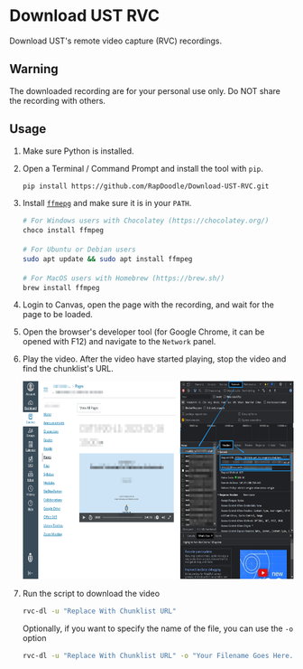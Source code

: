# Download UST RVC
Download UST's remote video capture (RVC) recordings.

## Warning

The downloaded recording are for your personal use only. Do NOT share the recording with others.

## Usage

1. Make sure Python is installed. 

1. Open a Terminal / Command Prompt and install the tool with `pip`.

    ```bash
    pip install https://github.com/RapDoodle/Download-UST-RVC.git
    ```

1. Install [`ffmepg`](https://ffmpeg.org/) and make sure it is in your `PATH`.

    ```bash
    # For Windows users with Chocolatey (https://chocolatey.org/)
    choco install ffmpeg

    # For Ubuntu or Debian users
    sudo apt update && sudo apt install ffmpeg

    # For MacOS users with Homebrew (https://brew.sh/)
    brew install ffmpeg
    ```

1. Login to Canvas, open the page with the recording, and wait for the page to be loaded.

1. Open the browser's developer tool (for Google Chrome, it can be opened with F12) and navigate to the `Network` panel.

1. Play the video. After the video have started playing, stop the video and find the chunklist's URL. 

    <img src="guide.png?raw=true" height="350">

1. Run the script to download the video

    ```bash
    rvc-dl -u "Replace With Chunklist URL"
    ```

    Optionally, if you want to specify the name of the file, you can use the `-o` option

    ```bash
    rvc-dl -u "Replace With Chunklist URL" -o "Your Filename Goes Here.mp4"
    ```